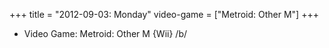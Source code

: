 +++
title = "2012-09-03: Monday"
video-game = ["Metroid: Other M"]
+++


* Video Game: Metroid: Other M {Wii} /b/